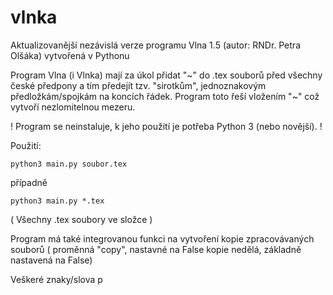 # vlnka
Aktualizovanější nezávislá verze programu Vlna 1.5 (autor: RNDr. Petra Olšáka) vytvořená v Pythonu

Program Vlna (i Vlnka) mají za úkol přidat "\~" do .tex souborů před všechny české předpony a tím předejít tzv. "sirotkům", jednoznakovým předložkám/spojkám na koncích řádek. Program toto řeší vložením "\~" což vytvoří nezlomitelnou mezeru.

! Program se neinstaluje, k jeho použití je potřeba Python 3 (nebo novější). !

Použití: 
```
python3 main.py soubor.tex
```
případně
```
python3 main.py *.tex
``` 
( Všechny .tex soubory ve složce )

Program má také integrovanou funkci na vytvoření kopie zpracovávaných souborů ( proměnná "copy", nastavné na False kopie nedělá, základně nastavená na False)

Veškeré znaky/slova p
